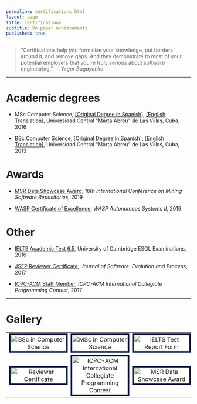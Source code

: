 ```yaml
---
permalink: certifications.html
layout: page
title: Certifications
subtitle: On paper achievements
published: true
---
```


> "Certifications help you formalize your knowledge, put borders around it, and remove gaps. And they demonstrate to most of your potential employers that you’re truly serious about software engineering."
> -- <cite>Yegor Bugayenko</cite>

---

# Academic degrees

- MSc Computer Science,  [\[Original Degree in Spanish\]](), [\[English Translation\]](../files/certificates/MSc_Degree_(certified)_eng.pdf), Universidad Central "Marta Abreu" de Las Villas, Cuba, 2016

- BSc Computer Science, \[[Original Degree in Spanish](../files/certificates/BSc_Degree_Original.pdf)\], \[[English Translation](../files/certificates/BSc_Degree_(certified)_eng.pdf)\], Universidad Central "Marta Abreu" de Las Villas, Cuba, 2013

# Awards

- [MSR Data Showcase Award](../img/awards/data_showcase_award.jpg), _16th International Conference on Mining Software Repositories_, 2019

- [WASP Certificate of Excellence](../files/certificates/WASP_award.pdf), _WASP Autonomous Systems II_, 2019 


# Other

- [IELTS Academic Test 6.5](../img/IETLS_Test_Report_Form.jpg), University of Cambridge ESOL Examinations, 2016

- [JSEP Reviewer Certificate](../files/certificates/SMR_Certificate.pdf), _Journal of Software: Evolution and Process_, 2017

- [ICPC-ACM Staff Member](../files/certificates/2017_CertificateStaff_Caribbean_Finals_419972.pdf), _ICPC-ACM International Collegiate Programming Contest_, 2017 

--- 

# Gallery

<table align="center">
   <tr width="100%" align="center" style="background-color:#FFF; border: 0px solid #cccccc;">
      <td width="33%" align="center">
      <a href="../files/certificates/BSc_Degree_(certified)_eng.pdf">
         <img src="https://cf.jare.io/?u=https://www.cesarsotovalero.net/files/certificates/BSc_Degree_(certified)_eng.jpg" alt="BSc in Computer Science" width="100%" style="border:4px solid #021a40;"/>
      </a>
      </td>
      <td width="33%" align="center">
      <a href="../files/certificates/MSc_Degree_(certified)_eng.pdf">
         <img src="https://cf.jare.io/?u=https://www.cesarsotovalero.net/files/certificates/MSc_Degree_(certified)_eng.jpg" alt="MSc in Computer Science" width="100%" style="border:4px solid #021a40;"/>
      </a>   
      </td>
      <td width="33%" align="center">
      <a href="../img/IETLS_Test_Report_Form.jpg">
         <img src="https://cf.jare.io/?u=https://www.cesarsotovalero.net/img/IETLS_Test_Report_Form.jpg" alt="IELTS Test Report Form" width="100%" style="border:4px solid #021a40;"/>
      </a>
      </td>
   </tr>
   <!-- Another row -->
   <tr width="100%" align="center" style="background-color:#FFF; border: 0px solid #cccccc;">
      <td width="33%" align="center">
      <a href="../files/certificates/SMR_Certificate.pdf">
         <img src="https://cf.jare.io/?u=https://www.cesarsotovalero.net/files/certificates/SMR_Certificate.jpg" alt="Reviewer Certificate" width="100%" style="border:4px solid #021a40;"/>
      </a>   
      </td>
      <td width="33%" align="center">
      <a href="../files/certificates/2017_CertificateStaff_Caribbean_Finals_419972.pdf">
         <img src="https://cf.jare.io/?u=https://www.cesarsotovalero.net/files/certificates/2017_CertificateStaff_Caribbean_Finals_419972.jpg" alt="ICPC-ACM International Collegiate Programming Contest" width="100%" style="border:4px solid #021a40;"/>
       </a>
      </td>
     <td width="33%" align="center">
     <a href="../img/awards/data_showcase_award.jpg">
        <img src="https://cf.jare.io/?u=https://www.cesarsotovalero.net/img/awards/data_showcase_award.jpg" alt="MSR Data Showcase Award" width="100%" style="border:4px solid #021a40;"/>
     </a>
     </td>
   </tr>
</table>
